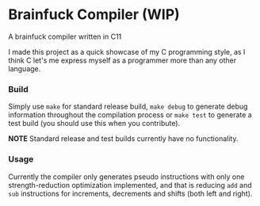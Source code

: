 # Brainfuck Compiler (WIP)
A brainfuck compiler written in C11

I made this project as a quick showcase of my C programming
style, as I think C let's me express myself as a programmer
more than any other language.

### Build
Simply use `make` for standard release build, `make debug` to
generate debug information throughout the compilation process
or `make test` to generate a test build (you should use this
when you contribute).

**NOTE** Standard release and test builds currently have no
functionality.

### Usage
Currently the compiler only generates pseudo instructions with
only one strength-reduction optimization implemented, and that
is reducing `add` and `sub` instructions for increments, decrements
and shifts (both left and right).